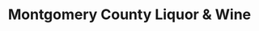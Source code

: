 ---
title: "Montgomery County Liquor & Wine"
url: /gaithersburg/montgomery-county-liquor-und-wine/
shop: Spirituosen
---